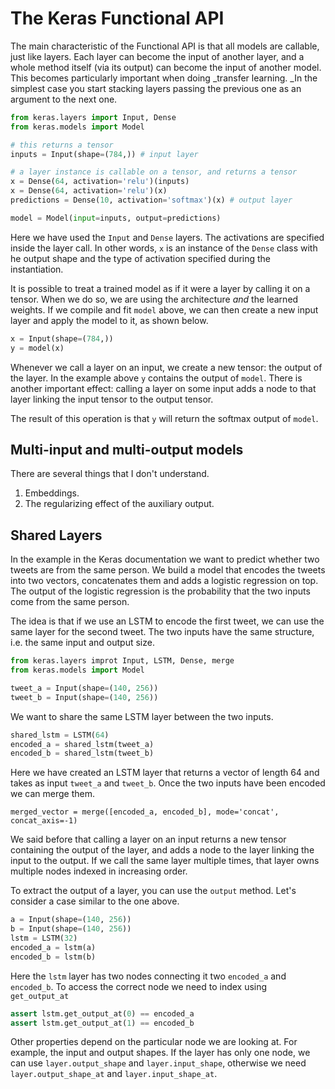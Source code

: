 # The Keras Functional API

The main characteristic of the Functional API is that all models are callable, just like layers. Each layer can become the input of another layer, and a whole method itself \(via its output\) can become the input of another model. This becomes particularly important when doing \_transfer learning. \_In the simplest case you start stacking layers passing the previous one as an argument to the next one.

```py
from keras.layers import Input, Dense
from keras.models import Model

# this returns a tensor
inputs = Input(shape=(784,)) # input layer

# a layer instance is callable on a tensor, and returns a tensor
x = Dense(64, activation='relu')(inputs)
x = Dense(64, activation='relu')(x)
predictions = Dense(10, activation='softmax')(x) # output layer

model = Model(input=inputs, output=predictions)
```

Here we have used the `Input` and `Dense` layers. The activations are specified inside the layer call. In other words, `x` is an instance of the `Dense` class with  he output shape and the type of activation specified during the instantiation. 

It is possible to treat a trained model as if it were a layer by calling it on a tensor. When we do so, we are using the architecture _and_ the learned weights. If we compile and fit `model` above, we can then create a new input layer and apply the model to it, as shown below.

```py
x = Input(shape=(784,))
y = model(x)
```

Whenever we call a layer on an input, we create a new tensor: the output of the layer. In the example above `y` contains the output of `model`. There is another important effect: calling a layer on some input adds a node to that layer linking the input tensor to the output tensor.

The result of this operation is that `y` will return the softmax output of `model`.

## Multi-input and multi-output models

There are several things that I don't understand.

1. Embeddings.
2. The regularizing effect of the auxiliary output.

## Shared Layers

In the example in the Keras documentation we want to predict whether two tweets are from the same person. We build a model that encodes the tweets into two vectors, concatenates them and adds a logistic regression on top. The output of the logistic regression is the probability that the two inputs come from the same person.

The idea is that if we use an LSTM to encode the first tweet, we can use the same layer for the second tweet. The two inputs have the same structure, i.e. the same input and output size.

```py
from keras.layers improt Input, LSTM, Dense, merge
from keras.models import Model

tweet_a = Input(shape=(140, 256))
tweet_b = Input(shape=(140, 256))
```

We want to share the same LSTM layer between the two inputs.

```py
shared_lstm = LSTM(64)
encoded_a = shared_lstm(tweet_a)
encoded_b = shared_lstm(tweet_b)
```

Here we have created an LSTM layer that returns a vector of length 64 and takes as input `tweet_a` and `tweet_b`. Once the two inputs have been encoded we can merge them.

```
merged_vector = merge([encoded_a, encoded_b], mode='concat', concat_axis=-1)
```

We said before that calling a layer on an input returns a new tensor containing the output of the layer, and adds a node to the layer linking the input to the output. If we call the same layer multiple times, that layer owns multiple nodes indexed in increasing order.

To extract the output of a layer, you can use the `output` method. Let's consider a case similar to the one above.

```py
a = Input(shape=(140, 256))
b = Input(shape=(140, 256))
lstm = LSTM(32)
encoded_a = lstm(a)
encoded_b = lstm(b)
```

Here the `lstm` layer has two nodes connecting it two `encoded_a` and `encoded_b`. To access the correct node we need to index using `get_output_at`

```py
assert lstm.get_output_at(0) == encoded_a
assert lstm.get_output_at(1) == encoded_b
```

Other properties depend on the particular node we are looking at. For example, the input and output shapes. If the layer has only one node, we can use `layer.output_shape` and `layer.input_shape`, otherwise we need `layer.output_shape_at` and `layer.input_shape_at`.

